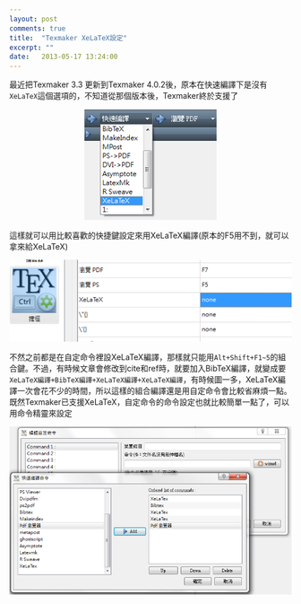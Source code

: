 ```yaml
---
layout: post
comments: true
title:  "Texmaker XeLaTeX設定"
excerpt: ""
date:   2013-05-17 13:24:00
---
```

最近把Texmaker 3.3 更新到Texmaker 4.0.2後，原本在快速編譯下是沒有`XeLaTeX`這個選項的，不知道從那個版本後，Texmaker終於支援了
<div style="text-align:center;"><img src="/assets/2013-05-17_124957.png"></div>

這樣就可以用比較喜歡的快捷鍵設定來用XeLaTeX編譯(原本的F5用不到，就可以拿來給XeLaTeX)
<div style="text-align:center;"><img src="/assets/2013-05-17_130444.png"></div>

不然之前都是在自定命令裡設XeLaTeX編譯，那樣就只能用`Alt+Shift+F1~5`的組合鍵。不過，有時候文章會修改到cite和ref時，就要加入BibTeX編譯，就變成要`XeLaTeX編譯+BibTeX編譯+XeLaTeX編譯+XeLaTeX編譯`，有時候圖一多，XeLaTeX編譯一次會花不少的時間，所以這樣的組合編譯還是用自定命令會比較省麻煩一點。既然Texmaker已支援XeLaTeX，自定命令的命令設定也就比較簡單一點了，可以用命令精靈來設定
<div style="text-align:center;"><img src="/assets/2013-05-17_131441.png"></div>

